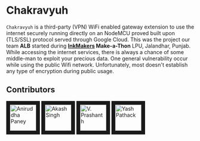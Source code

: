 # Chakravyuh
`Chakravyuh` is a third-party (VPN) WiFi enabled gateway extension to use the internet securely running directly on an NodeMCU proved built upon (TLS/SSL) protocol served through Google Cloud. This was the project our team **ALB** started during **[InkMakers](http://www.inktalks.com/makers2018) Make-a-Thon** LPU, Jalandhar, Punjab. While accessing the internet services, there is always a chance of some middle-man to exploit your precious data. One general vulnerability occur while using the public Wifi network. Unfortunately, most doesn't establish any type of encryption during public usage.

## Contributors

<a href="../../../../aniruddha0pandey" target="_blank"><img src="https://avatars1.githubusercontent.com/u/31156696?s=460&v=4" 
alt="Aniruddha Paney" width="70" height="70" border="10" /></a> <a href="../../../../kabir55" target="_blank"><img src="https://avatars0.githubusercontent.com/u/31276824?s=400&v=4" alt="Akash Singh" width="70" height="70" border="10" /></a> <a href="../../../../prashanth" target="_blank"><img src="https://avatars3.githubusercontent.com/u/4563034?s=400&v=4" alt="V. Prashanth" width="70" height="70" border="10" /></a> <a href="../../../../yashpathack" target="_blank"><img src="https://avatars3.githubusercontent.com/u/31958105?s=400&v=4" alt="Yash Pathack" width="70" height="70" border="10" /></a>
